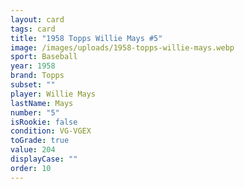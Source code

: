 ```yaml
---
layout: card
tags: card
title: "1958 Topps Willie Mays #5"
image: /images/uploads/1958-topps-willie-mays.webp
sport: Baseball
year: 1958
brand: Topps
subset: ""
player: Willie Mays
lastName: Mays
number: "5"
isRookie: false
condition: VG-VGEX
toGrade: true
value: 204
displayCase: ""
order: 10
---
```

